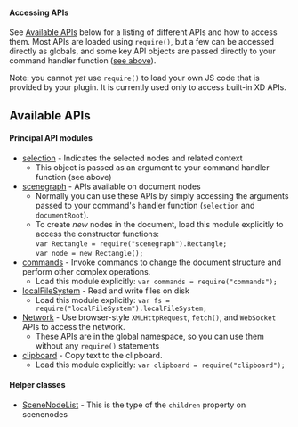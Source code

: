 #### Accessing APIs

See [Available APIs](#apis) below for a listing of different APIs and how to access them. Most APIs are loaded using `require()`,
but a few can be accessed directly as globals, and some key API objects are passed directly to your command handler function
([see above](#menu-item-handlers)).

Note: you cannot _yet_ use `require()` to load your own JS code that is provided by your plugin. It is currently used
only to access built-in XD APIs.


<a name="apis"></a>
## Available APIs

#### Principal API modules

* [selection](./reference/selection.md) - Indicates the selected nodes and related context
    * This object is passed as an argument to your command handler function (see above)
* [scenegraph](./reference/scenegraph.md) - APIs available on document nodes
    * Normally you can use these APIs by simply accessing the arguments passed to your command's handler function
      (`selection` and `documentRoot`).
    * To create _new_ nodes in the document, load this module explicitly to access the constructor functions:
      <br>`var Rectangle = require("scenegraph").Rectangle;`
      <br>`var node = new Rectangle();`
* [commands](./reference/commands.md) - Invoke commands to change the document structure and perform other complex operations.
    * Load this module explicitly: `var commands = require("commands");`
* [localFileSystem](./reference/file-IO.md) - Read and write files on disk
    * Load this module explicitly: `var fs = require("localFileSystem").localFileSystem;`
* [Network](./reference/network-IO.md) - Use browser-style `XMLHttpRequest`, `fetch()`, and `WebSocket` APIs to access the network.
    * These APIs are in the global namespace, so you can use them without any `require()` statements
* [clipboard](./reference/clipboard.md) - Copy text to the clipboard.
    * Load this module explicitly: `var clipboard = require("clipboard");`

#### Helper classes

* [SceneNodeList](./reference/SceneNodeList.md) - This is the type of the `children` property on scenenodes
